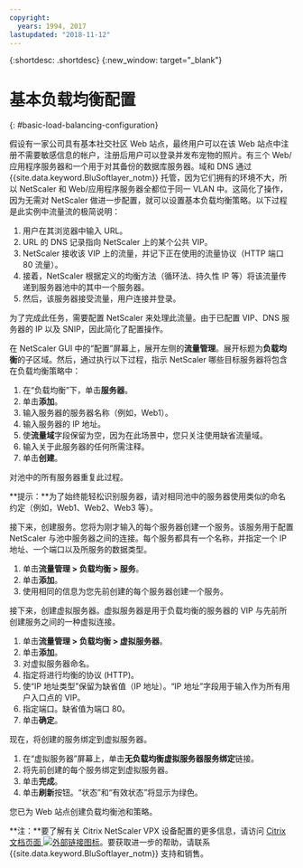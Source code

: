 ```yaml
---
copyright:
  years: 1994, 2017
lastupdated: "2018-11-12"
---
```


{:shortdesc: .shortdesc}
{:new_window: target="_blank"}

# 基本负载均衡配置
{: #basic-load-balancing-configuration}

假设有一家公司具有基本社交社区 Web 站点，最终用户可以在该 Web 站点中注册不需要敏感信息的帐户，注册后用户可以登录并发布宠物的照片。有三个 Web/应用程序服务器和一个用于对其备份的数据库服务器。域和 DNS 通过 {{site.data.keyword.BluSoftlayer_notm}} 托管，因为它们拥有的环境不大，所以 NetScaler 和 Web/应用程序服务器全都位于同一 VLAN 中。这简化了操作，因为无需对 NetScaler 做进一步配置，就可以设置基本负载均衡策略。以下过程是此实例中流量流的极简说明：

1. 用户在其浏览器中输入 URL。
2. URL 的 DNS 记录指向 NetScaler 上的某个公共 VIP。
3. NetScaler 接收该 VIP 上的流量，并记下正在使用的流量协议（HTTP 端口 80 流量）。
4. 接着，NetScaler 根据定义的均衡方法（循环法、持久性 IP 等）将该流量传递到服务器池中的其中一个服务器。
5. 然后，该服务器接受流量，用户连接并登录。

为了完成此任务，需要配置 NetScaler 来处理此流量。由于已配置 VIP、DNS 服务器的 IP 以及 SNIP，因此简化了配置操作。 

在 NetScaler GUI 中的“配置”屏幕上，展开左侧的**流量管理**。展开标题为**负载均衡**的子区域。然后，通过执行以下过程，指示 NetScaler 哪些目标服务器将包含在负载均衡策略中：

1. 在“负载均衡”下，单击**服务器**。
2. 单击**添加**。
3. 输入服务器的服务器名称（例如，Web1）。
4. 输入服务器的 IP 地址。
5. 使**流量域**字段保留为空，因为在此场景中，您只关注使用缺省流量域。
6. 输入关于此服务器的任何所需注释。
7. 单击**创建**。

对池中的所有服务器重复此过程。  

**提示：**为了始终能轻松识别服务器，请对相同池中的服务器使用类似的命名约定（例如，Web1、Web2、Web3 等）。

接下来，创建服务。您将为刚才输入的每个服务器创建一个服务。该服务用于配置 NetScaler 与池中服务器之间的连接。每个服务都具有一个名称，并指定一个 IP 地址、一个端口以及所服务的数据类型。

1. 单击**流量管理 > 负载均衡 > 服务**。
2. 单击**添加**。
3. 使用相同的信息为您先前创建的每个服务器创建一个服务。

接下来，创建虚拟服务器。虚拟服务器是用于负载均衡的服务器的 VIP 与先前所创建服务之间的一种虚拟连接。

1. 单击**流量管理 > 负载均衡 > 虚拟服务器**。
2. 单击**添加**。
3. 对虚拟服务器命名。
4. 指定将进行均衡的协议 (HTTP)。
5. 使“IP 地址类型”保留为缺省值（IP 地址）。“IP 地址”字段用于输入作为所有用户入口点的 VIP。
6. 指定端口。缺省值为端口 80。
7. 单击**确定**。

现在，将创建的服务绑定到虚拟服务器。

1. 在“虚拟服务器”屏幕上，单击**无负载均衡虚拟服务器服务绑定**链接。
2. 将先前创建的每个服务绑定到虚拟服务器。
3. 单击**完成**。
4. 单击**刷新**按钮。“状态”和“有效状态”将显示为绿色。

您已为 Web 站点创建负载均衡池和策略。

**注：**要了解有关 Citrix NetScaler VPX 设备配置的更多信息，请访问 [Citrix 文档页面 ![外部链接图标](../../icons/launch-glyph.svg "外部链接图标")](https://docs.citrix.com/en-us/netscaler.html)。要获取进一步的帮助，请联系 {{site.data.keyword.BluSoftlayer_notm}} 支持和销售。
